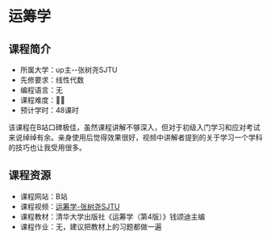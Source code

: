 # 运筹学

## 课程简介

- 所属大学：up主--张树尧SJTU
- 先修要求：线性代数
- 编程语言：无
- 课程难度：🌟🌟
- 预计学时：48课时

该课程在B站口碑极佳，虽然课程讲解不够深入，但对于初级入门学习和应对考试来说绰绰有余。亲身使用后觉得效果很好，视频中讲解者提到的关于学习一个学科的技巧也让我受用很多。

## 课程资源

- 课程网站：B站
- 课程视频：[运筹学-张树尧SJTU](https://www.bilibili.com/video/BV194411y7sA?spm_id_from=333.337.search-card.all.click)
- 课程教材：清华大学出版社《运筹学（第4版）》钱颂迪主编
- 课程作业：无，建议把教材上的习题都做一遍





